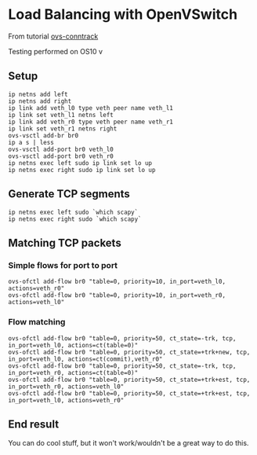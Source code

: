 # Load Balancing with OpenVSwitch

From tutorial [ovs-conntrack](http://docs.openvswitch.org/en/latest/tutorials/ovs-conntrack/)

Testing performed on OS10 v 

## Setup

    ip netns add left
    ip netns add right
    ip link add veth_l0 type veth peer name veth_l1
    ip link set veth_l1 netns left
    ip link add veth_r0 type veth peer name veth_r1
    ip link set veth_r1 netns right
    ovs-vsctl add-br br0
    ip a s | less
    ovs-vsctl add-port br0 veth_l0
    ovs-vsctl add-port br0 veth_r0
    ip netns exec left sudo ip link set lo up
    ip netns exec right sudo ip link set lo up

## Generate TCP segments

    ip netns exec left sudo `which scapy`
    ip netns exec right sudo `which scapy`

## Matching TCP packets

### Simple flows for port to port

    ovs-ofctl add-flow br0 "table=0, priority=10, in_port=veth_l0, actions=veth_r0"
    ovs-ofctl add-flow br0 "table=0, priority=10, in_port=veth_r0, actions=veth_l0"

### Flow matching

    ovs-ofctl add-flow br0 "table=0, priority=50, ct_state=-trk, tcp, in_port=veth_l0, actions=ct(table=0)"
    ovs-ofctl add-flow br0 "table=0, priority=50, ct_state=+trk+new, tcp, in_port=veth_l0, actions=ct(commit),veth_r0"
    ovs-ofctl add-flow br0 "table=0, priority=50, ct_state=-trk, tcp, in_port=veth_r0, actions=ct(table=0)"
    ovs-ofctl add-flow br0 "table=0, priority=50, ct_state=+trk+est, tcp, in_port=veth_r0, actions=veth_l0"
    ovs-ofctl add-flow br0 "table=0, priority=50, ct_state=+trk+est, tcp, in_port=veth_l0, actions=veth_r0"

## End result

You can do cool stuff, but it won't work/wouldn't be a great way to do this.